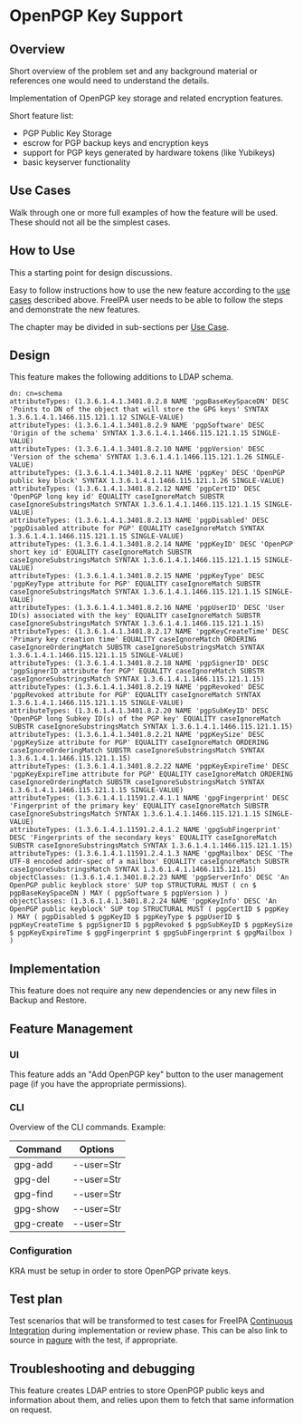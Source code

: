 # OpenPGP Key Support

## Overview

Short overview of the problem set and any background material or references one would need to understand the details.

Implementation of OpenPGP key storage and related encryption features.

Short feature list:

- PGP Public Key Storage
- escrow for PGP backup keys and encryption keys
- support for PGP keys generated by hardware tokens (like Yubikeys)
- basic keyserver functionality

## Use Cases

Walk through one or more full examples of how the feature will be used. These should not all be the simplest cases.

## How to Use

This a starting point for design discussions.

Easy to follow instructions how to use the new feature according to the [use cases](#use-cases) described above. FreeIPA user needs to be able to follow the steps and demonstrate the new features.

The chapter may be divided in sub-sections per [Use Case](#use-cases).

## Design

This feature makes the following additions to LDAP schema.

```
dn: cn=schema
attributeTypes: (1.3.6.1.4.1.3401.8.2.8 NAME 'pgpBaseKeySpaceDN' DESC 'Points to DN of the object that will store the GPG keys' SYNTAX 1.3.6.1.4.1.1466.115.121.1.12 SINGLE-VALUE)
attributeTypes: (1.3.6.1.4.1.3401.8.2.9 NAME 'pgpSoftware' DESC 'Origin of the schema' SYNTAX 1.3.6.1.4.1.1466.115.121.1.15 SINGLE-VALUE)
attributeTypes: (1.3.6.1.4.1.3401.8.2.10 NAME 'pgpVersion' DESC 'Version of the schema' SYNTAX 1.3.6.1.4.1.1466.115.121.1.26 SINGLE-VALUE)
attributeTypes: (1.3.6.1.4.1.3401.8.2.11 NAME 'pgpKey' DESC 'OpenPGP public key block' SYNTAX 1.3.6.1.4.1.1466.115.121.1.26 SINGLE-VALUE)
attributeTypes: (1.3.6.1.4.1.3401.8.2.12 NAME 'pgpCertID' DESC 'OpenPGP long key id' EQUALITY caseIgnoreMatch SUBSTR caseIgnoreSubstringsMatch SYNTAX 1.3.6.1.4.1.1466.115.121.1.15 SINGLE-VALUE)
attributeTypes: (1.3.6.1.4.1.3401.8.2.13 NAME 'pgpDisabled' DESC 'pgpDisabled attribute for PGP' EQUALITY caseIgnoreMatch SYNTAX 1.3.6.1.4.1.1466.115.121.1.15 SINGLE-VALUE)
attributeTypes: (1.3.6.1.4.1.3401.8.2.14 NAME 'pgpKeyID' DESC 'OpenPGP short key id' EQUALITY caseIgnoreMatch SUBSTR caseIgnoreSubstringsMatch SYNTAX 1.3.6.1.4.1.1466.115.121.1.15 SINGLE-VALUE)
attributeTypes: (1.3.6.1.4.1.3401.8.2.15 NAME 'pgpKeyType' DESC 'pgpKeyType attribute for PGP' EQUALITY caseIgnoreMatch SUBSTR caseIgnoreSubstringsMatch SYNTAX 1.3.6.1.4.1.1466.115.121.1.15 SINGLE-VALUE)
attributeTypes: (1.3.6.1.4.1.3401.8.2.16 NAME 'pgpUserID' DESC 'User ID(s) associated with the key' EQUALITY caseIgnoreMatch SUBSTR caseIgnoreSubstringsMatch SYNTAX 1.3.6.1.4.1.1466.115.121.1.15)
attributeTypes: (1.3.6.1.4.1.3401.8.2.17 NAME 'pgpKeyCreateTime' DESC 'Primary key creation time' EQUALITY caseIgnoreMatch ORDERING caseIgnoreOrderingMatch SUBSTR caseIgnoreSubstringsMatch SYNTAX 1.3.6.1.4.1.1466.115.121.1.15 SINGLE-VALUE)
attributeTypes: (1.3.6.1.4.1.3401.8.2.18 NAME 'pgpSignerID' DESC 'pgpSignerID attribute for PGP' EQUALITY caseIgnoreMatch SUBSTR caseIgnoreSubstringsMatch SYNTAX 1.3.6.1.4.1.1466.115.121.1.15)
attributeTypes: (1.3.6.1.4.1.3401.8.2.19 NAME 'pgpRevoked' DESC 'pgpRevoked attribute for PGP' EQUALITY caseIgnoreMatch SYNTAX 1.3.6.1.4.1.1466.115.121.1.15 SINGLE-VALUE)
attributeTypes: (1.3.6.1.4.1.3401.8.2.20 NAME 'pgpSubKeyID' DESC 'OpenPGP long Subkey ID(s) of the PGP key' EQUALITY caseIgnoreMatch SUBSTR caseIgnoreSubstringsMatch SYNTAX 1.3.6.1.4.1.1466.115.121.1.15)
attributeTypes: (1.3.6.1.4.1.3401.8.2.21 NAME 'pgpKeySize' DESC 'pgpKeySize attribute for PGP' EQUALITY caseIgnoreMatch ORDERING caseIgnoreOrderingMatch SUBSTR caseIgnoreSubstringsMatch SYNTAX 1.3.6.1.4.1.1466.115.121.1.15)
attributeTypes: (1.3.6.1.4.1.3401.8.2.22 NAME 'pgpKeyExpireTime' DESC 'pgpKeyExpireTime attribute for PGP' EQUALITY caseIgnoreMatch ORDERING caseIgnoreOrderingMatch SUBSTR caseIgnoreSubstringsMatch SYNTAX 1.3.6.1.4.1.1466.115.121.1.15 SINGLE-VALUE)
attributeTypes: (1.3.6.1.4.1.11591.2.4.1.1 NAME 'gpgFingerprint' DESC 'Fingerprint of the primary key' EQUALITY caseIgnoreMatch SUBSTR caseIgnoreSubstringsMatch SYNTAX 1.3.6.1.4.1.1466.115.121.1.15 SINGLE-VALUE)
attributeTypes: (1.3.6.1.4.1.11591.2.4.1.2 NAME 'gpgSubFingerprint' DESC 'Fingerprints of the secondary keys' EQUALITY caseIgnoreMatch SUBSTR caseIgnoreSubstringsMatch SYNTAX 1.3.6.1.4.1.1466.115.121.1.15)
attributeTypes: (1.3.6.1.4.1.11591.2.4.1.3 NAME 'gpgMailbox' DESC 'The UTF-8 encoded addr-spec of a mailbox' EQUALITY caseIgnoreMatch SUBSTR caseIgnoreSubstringsMatch SYNTAX 1.3.6.1.4.1.1466.115.121.15)
objectClasses: (1.3.6.1.4.1.3401.8.2.23 NAME 'pgpServerInfo' DESC 'An OpenPGP public keyblock store' SUP top STRUCTURAL MUST ( cn $ pgpBaseKeySpaceDN ) MAY ( pgpSoftware $ pgpVersion ) )
objectClasses: (1.3.6.1.4.1.3401.8.2.24 NAME 'pgpKeyInfo' DESC 'An OpenPGP public keyblock' SUP top STRUCTURAL MUST ( pgpCertID $ pgpKey ) MAY ( pgpDisabled $ pgpKeyID $ pgpKeyType $ pgpUserID $ pgpKeyCreateTime $ pgpSignerID $ pgpRevoked $ pgpSubKeyID $ pgpKeySize $ pgpKeyExpireTime $ gpgFingerprint $ gpgSubFingerprint $ gpgMailbox ) )
```

## Implementation

This feature does not require any new dependencies or any new files in Backup and Restore.

## Feature Management

### UI

This feature adds an "Add OpenPGP key" button to the user management page (if you have the appropriate permissions).

### CLI

Overview of the CLI commands. Example:

| Command    | Options    |
| ---------- | ---------- |
| gpg-add    | --user=Str |
| gpg-del    | --user=Str |
| gpg-find   | --user=Str |
| gpg-show   | --user=Str |
| gpg-create | --user=Str |

### Configuration

KRA must be setup in order to store OpenPGP private keys.

## Test plan

Test scenarios that will be transformed to test cases for FreeIPA [Continuous Integration](https://www.freeipa.org/page/V3/Integration_testing) during implementation or review phase. This can be also link to source in [pagure](https://pagure.io/freeipa.git) with the test, if appropriate.

## Troubleshooting and debugging

This feature creates LDAP entries to store OpenPGP public keys and information about them, and relies upon them to fetch that same information on request.
